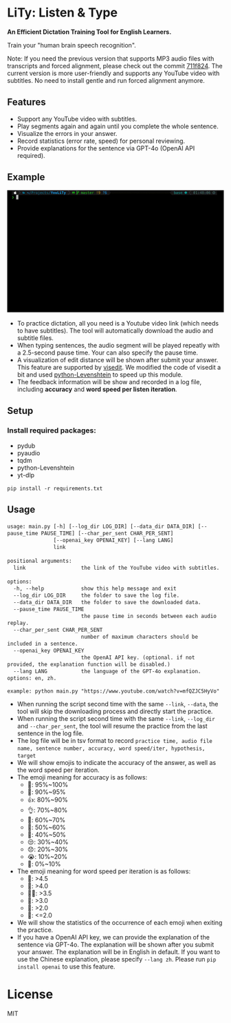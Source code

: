 # LiTy: Listen &amp; Type

**An Efficient Dictation Training Tool for English Learners.**

Train your "human brain speech recognition".

Note: If you need the previous version that supports MP3 audio files with transcripts and forced alignment, please check out the commit [711f824](https://github.com/voidism/LiTy/tree/711f824a9fb799196f0ddc46ad3518191ad4a922). The current version is more user-friendly and supports any YouTube video with subtitles. No need to install gentle and run forced alignment anymore.

## Features
- Support any YouTube video with subtitles.
- Play segments again and again until you complete the whole sentence.
- Visualize the errors in your answer.
- Record statistics (error rate, speed) for personal reviewing.
- Provide explanations for the sentence via GPT-4o (OpenAI API required).

## Example

![usage](LiTy-demo.gif)

- To practice dictation, all you need is a Youtube video link (which needs to have subtitles). The tool will automatically download the audio and subtitle files.
- When typing sentences, the audio segment will be played repeatly with a 2.5-second pause time. Your can also specify the pause time.
- A visualization of edit distance will be shown after submit your answer. This feature are supported by [visedit](https://github.com/ukiuki-satoshi/visedit/). We modified the code of visedit a bit and used [python-Levenshtein](https://github.com/ztane/python-Levenshtein/) to speed up this module.
- The feedback information will be show and recorded in a log file, including **accuracy** and **word speed per listen iteration**.

## Setup

### Install required packages:

- pydub
- pyaudio
- tqdm
- python-Levenshtein
- yt-dlp

```
pip install -r requirements.txt
```

## Usage

```
usage: main.py [-h] [--log_dir LOG_DIR] [--data_dir DATA_DIR] [--pause_time PAUSE_TIME] [--char_per_sent CHAR_PER_SENT]
               [--openai_key OPENAI_KEY] [--lang LANG]
               link

positional arguments:
  link                  the link of the YouTube video with subtitles.

options:
  -h, --help            show this help message and exit
  --log_dir LOG_DIR     the folder to save the log file.
  --data_dir DATA_DIR   the folder to save the downloaded data.
  --pause_time PAUSE_TIME
                        the pause time in seconds between each audio replay.
  --char_per_sent CHAR_PER_SENT
                        number of maximum characters should be included in a sentence.
  --openai_key OPENAI_KEY
                        the OpenAI API key. (optional. if not provided, the explanation function will be disabled.)
  --lang LANG           the language of the GPT-4o explanation. options: en, zh.
```

```
example: python main.py "https://www.youtube.com/watch?v=mfQZJC5HyVo"
```

- When running the script second time with the same `--link`, `--data`, the tool will skip the downloading process and directly start the practice.
- When running the script second time with the same `--link`, `--log_dir` and `--char_per_sent`, the tool will resume the practice from the last sentence in the log file.
- The log file will be in tsv format to record `practice time, audio file name, sentence number, accuracy, word speed/iter, hypothesis, target`
- We will show emojis to indicate the accuracy of the answer, as well as the word speed per iteration.
- The emoji meaning for accuracy is as follows:
  - 💯: 95%~100%
  - 👏: 90%~95%
  - 👍: 80%~90%
  - 👌: 70%~80%
  - 👀: 60%~70%
  - 🤔: 50%~60%
  - 🤨: 40%~50%
  - 😒: 30%~40%
  - 😞: 20%~30%
  - 😭: 10%~20%
  - 🤬: 0%~10%
- The emoji meaning for word speed per iteration is as follows:
  - 🚀: >4.5
  - 💨: >4.0
  - 🏃‍♂️: >3.5
  - 🐇: >3.0
  - 🐢: >2.0
  - 🐌: <=2.0
- We will show the statistics of the occurrence of each emoji when exiting the practice.
- If you have a OpenAI API key, we can provide the explanation of the sentence via GPT-4o. The explanation will be shown after you submit your answer. The explanation will be in English in default. If you want to use the Chinese explanation, please specify `--lang zh`. Please run `pip install openai` to use this feature.

# License

MIT